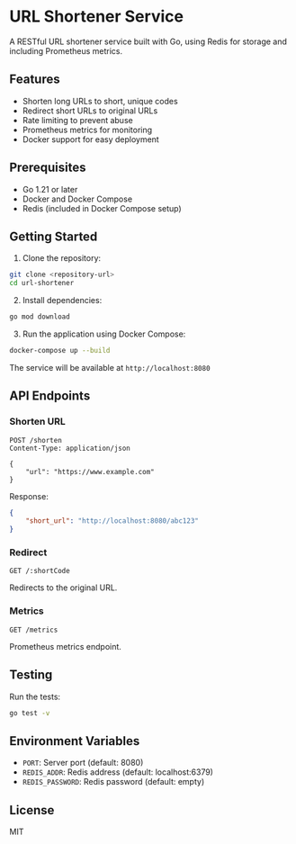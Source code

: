 # URL Shortener Service

A RESTful URL shortener service built with Go, using Redis for storage and including Prometheus metrics.

## Features

- Shorten long URLs to short, unique codes
- Redirect short URLs to original URLs
- Rate limiting to prevent abuse
- Prometheus metrics for monitoring
- Docker support for easy deployment

## Prerequisites

- Go 1.21 or later
- Docker and Docker Compose
- Redis (included in Docker Compose setup)

## Getting Started

1. Clone the repository:
```bash
git clone <repository-url>
cd url-shortener
```

2. Install dependencies:
```bash
go mod download
```

3. Run the application using Docker Compose:
```bash
docker-compose up --build
```

The service will be available at `http://localhost:8080`

## API Endpoints

### Shorten URL
```http
POST /shorten
Content-Type: application/json

{
    "url": "https://www.example.com"
}
```

Response:
```json
{
    "short_url": "http://localhost:8080/abc123"
}
```

### Redirect
```http
GET /:shortCode
```

Redirects to the original URL.

### Metrics
```http
GET /metrics
```

Prometheus metrics endpoint.

## Testing

Run the tests:
```bash
go test -v
```

## Environment Variables

- `PORT`: Server port (default: 8080)
- `REDIS_ADDR`: Redis address (default: localhost:6379)
- `REDIS_PASSWORD`: Redis password (default: empty)

## License

MIT 
